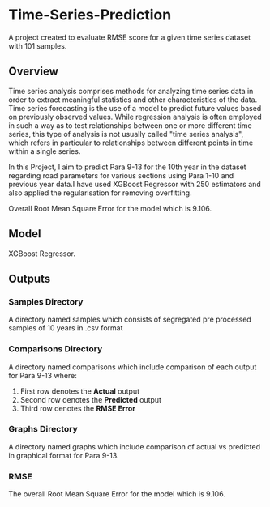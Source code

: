 # Time-Series-Prediction
A project created to evaluate RMSE score for a given time series dataset with 101 samples.

## Overview 

Time series analysis comprises methods for analyzing time series data in order to extract meaningful statistics and other characteristics of the data. Time series forecasting is the use of a model to predict future values based on previously observed values. While regression analysis is often employed in such a way as to test relationships between one or more different time series, this type of analysis is not usually called "time series analysis", which refers in particular to relationships between different points in time within a single series.

In this Project, I aim to predict Para 9-13 for the 10th year in the dataset regarding road parameters for various sections using Para 1-10 and previous year data.I have used XGBoost Regressor with  250 estimators and also applied the regularisation for removing overfitting.

Overall Root Mean Square Error for the model which is 9.106. 

## Model 
XGBoost Regressor.

## Outputs

### Samples Directory
A directory named samples which consists of segregated pre processed samples of 10 years in .csv format

### Comparisons Directory
A directory named comparisons which include comparison of each output for Para 9-13 where:
1) First row denotes the **Actual** output
2) Second row denotes the **Predicted** output
3) Third row denotes the **RMSE Error**

### Graphs Directory
A directory named graphs which include comparison of actual vs predicted in graphical format for Para 9-13.

### RMSE
The overall Root Mean Square Error for the model which is 9.106.
